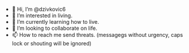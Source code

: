 - 👋 Hi, I’m @dzivkovic6
- 👀 I’m interested in living.
- 🌱 I’m currently learning how to live.
- 💞️ I’m looking to collaborate on life.
- 📫 How to reach me send threats. (messagegs without urgency, caps lock or shouting will be ignored)

<!---
dzivkovic6/dzivkovic6 is a ✨ special - ugha booga ✨ repository because its `README.md` (this file) appears on your GitHub profile.
You can click the Preview link to take a look at your changes.
--->
